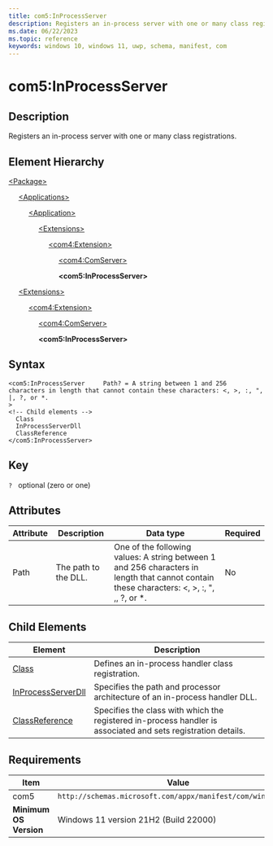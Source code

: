 ```yaml
---
title: com5:InProcessServer
description: Registers an in-process server with one or many class registrations. (com5:InProcessServer).
ms.date: 06/22/2023
ms.topic: reference
keywords: windows 10, windows 11, uwp, schema, manifest, com
---
```


# com5:InProcessServer



## Description

Registers an in-process server with one or many class registrations.

## Element Hierarchy
[\<Package\>](element-package.md)

&nbsp;&nbsp;&nbsp;&nbsp; [\<Applications\>](element-applications.md)

&nbsp;&nbsp;&nbsp;&nbsp; &nbsp;&nbsp;&nbsp;&nbsp; [\<Application\>](element-application.md)

&nbsp;&nbsp;&nbsp;&nbsp; &nbsp;&nbsp;&nbsp;&nbsp; &nbsp;&nbsp;&nbsp;&nbsp; [\<Extensions\>](element-1-extensions.md)

&nbsp;&nbsp;&nbsp;&nbsp; &nbsp;&nbsp;&nbsp;&nbsp; &nbsp;&nbsp;&nbsp;&nbsp; &nbsp;&nbsp;&nbsp;&nbsp; [\<com4:Extension\>](element-com4-extension.md)

&nbsp;&nbsp;&nbsp;&nbsp; &nbsp;&nbsp;&nbsp;&nbsp; &nbsp;&nbsp;&nbsp;&nbsp; &nbsp;&nbsp;&nbsp;&nbsp; &nbsp;&nbsp;&nbsp;&nbsp; [\<com4:ComServer\>](element-com4-comserver.md)

&nbsp;&nbsp;&nbsp;&nbsp; &nbsp;&nbsp;&nbsp;&nbsp; &nbsp;&nbsp;&nbsp;&nbsp; &nbsp;&nbsp;&nbsp;&nbsp; &nbsp;&nbsp;&nbsp;&nbsp; **&lt;com5:InProcessServer&gt;**

&nbsp;&nbsp;&nbsp;&nbsp; [\<Extensions\>](element-1-extensions.md)

&nbsp;&nbsp;&nbsp;&nbsp; &nbsp;&nbsp;&nbsp;&nbsp; [\<com4:Extension\>](element-com4-extension.md)

&nbsp;&nbsp;&nbsp;&nbsp; &nbsp;&nbsp;&nbsp;&nbsp; &nbsp;&nbsp;&nbsp;&nbsp; [\<com4:ComServer\>](element-com4-comserver.md)

&nbsp;&nbsp;&nbsp;&nbsp; &nbsp;&nbsp;&nbsp;&nbsp; &nbsp;&nbsp;&nbsp;&nbsp; **&lt;com5:InProcessServer&gt;**


## Syntax
```syntax
<com5:InProcessServer     Path? = A string between 1 and 256 characters in length that cannot contain these characters: <, >, :, ", |, ?, or *.
>
<!-- Child elements -->
  Class
  InProcessServerDll
  ClassReference
</com5:InProcessServer>
```

## Key
`?`    optional (zero or one) 


## Attributes

| Attribute | Description | Data type | Required |
| -----------| -------------| -----------| ----------|
| Path | The path to the DLL. | One of the following values: A string between 1 and 256 characters in length that cannot contain these characters: <, >, :, ", ,, ?, or *.| No |


## Child Elements

| Element | Description |
| -----------| -------------|
| [Class](element-com5-inprocessserver-class.md) | Defines an in-process handler class registration. |
| [InProcessServerDll](element-com5-inprocessserverdll.md) | Specifies the path and processor architecture of an in-process handler DLL. |
| [ClassReference](element-com5-inprocessserver-classreference.md) | Specifies the class with which the registered in-process handler is associated and sets registration details. |

## Requirements
| Item | Value |
| ---------------| -------------------------------------------------------------|
| com5 | `http://schemas.microsoft.com/appx/manifest/com/windows10/5` |
| **Minimum OS Version** | Windows 11 version 21H2 (Build 22000) |
